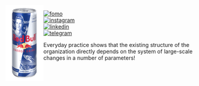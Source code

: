 <!-- <div align="center"> -->
  <!-- <a href="https://gzmland.ru/" target="_blank"><img src="https://media.giphy.com/media/YlmI36YAWe7KScC7hK/source.gif" width="280" height="auto" /></a> -->
  <!-- <a href="https://gzmland.ru/" target="_blank"><img src="https://media.giphy.com/media/YlmI36YAWe7KScC7hK/source.gif" width="280" height="auto" /></a> -->
  <!-- <a href="https://gzmland.ru/" target="_blank"><img src="img/source-8.gif" width="700" height="auto" /></a> -->
<!-- </div> -->

<!-- <img align="left" src="img/source-10.png " width="180" height="auto"> -->
<img align="left" src="img/source-15.gif" width="100" height="auto">

<!-- [![fomo](https://img.shields.io/badge/fomo-0xR83429154B6E4B90-313131?style=flat-square&labelColor=313131&color=313131)](https://en.wikipedia.org/wiki/Fear_of_missing_out)   -->
[![fomo](https://img.shields.io/badge/fomo-0xR83441-223971?style=flat-square&labelColor=223971&color=223971)](https://en.wikipedia.org/wiki/Fear_of_missing_out)  
[![instagram](https://img.shields.io/badge/-@adkasyv-223971?style=flat-square&labelColor=223971&logo=instagram&logoColor=white&color=223971)](https://instagram.com/adkasyv)  
[![linkedin](https://img.shields.io/badge/-@adkasyv-223971?style=flat-square&labelColor=223971&logo=VK&logoColor=white&color=223971)](https://vk.com/adkasyv)  
[![telegram](https://img.shields.io/badge/-@adkasyv-223971?style=flat-square&labelColor=223971&logo=Telegram&logoColor=#000000&color=223971)](https://t.me/adkasyv)

Everyday practice shows that the existing structure of the organization directly depends on the system of large-scale changes in a number of parameters!

<!--
**adkasyv/adkasyv** is a ✨ _special_ ✨ repository because its `README.md` (this file) appears on your GitHub profile.

Here are some ideas to get you started:

- 🔭 I’m currently working on ...
- 🌱 I’m currently learning ...
- 👯 I’m looking to collaborate on ...
- 🤔 I’m looking for help with ...
- 💬 Ask me about ...
- 📫 How to reach me: ...
- 😄 Pronouns: ...
- ⚡ Fun fact: ...
-->
